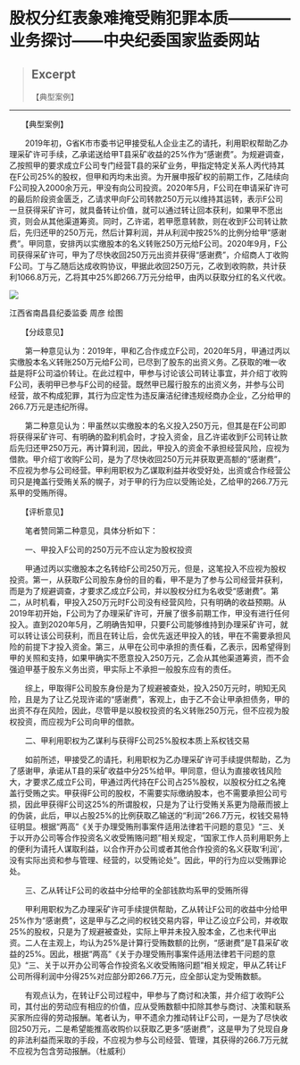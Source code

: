 
# 股权分红表象难掩受贿犯罪本质————业务探讨——中央纪委国家监委网站

> ## Excerpt
> 【典型案例】

---
　　【典型案例】

　　2019年初，G省K市市委书记甲接受私人企业主乙的请托，利用职权帮助乙办理采矿许可手续，乙承诺送给甲T县采矿收益的25%作为“感谢费”。为规避调查，乙按照甲的要求成立F公司专门经营T县的采矿业务，甲指定特定关系人丙代持其在F公司25%的股权，但甲和丙均未出资。为开展申报矿权的前期工作，乙陆续向F公司投入2000余万元，甲没有向公司投资。2020年5月，F公司在申请采矿许可的最后阶段资金匮乏，乙请求甲向F公司转款250万元以维持其运转，表示F公司一旦获得采矿许可，就具备转让价值，就可以通过转让回本获利，如果甲不愿出资，则会从其他渠道筹资。同时，乙许诺，若甲愿意转款，则在收到F公司转让款后，先归还甲的250万元，然后计算利润，并从利润中按25%的比例分给甲“感谢费”。甲同意，安排丙以实缴股本的名义转账250万元给F公司。2020年9月，F公司获得采矿许可，甲为了尽快收回250万元出资并获得“感谢费”，介绍商人丁收购F公司。丁与乙随后达成收购协议，甲据此收回250万元，乙收到收购款，共计获利1066.8万元，乙将其中25%即266.7万元分给甲，由丙以获取分红的名义代收。

![](https://www.ccdi.gov.cn/hdjln/ywtt/202404/W020240412601263592950.jpeg)

江西省南昌县纪委监委 周彦 绘图

　　【分歧意见】

　　第一种意见认为：2019年，甲和乙合作成立F公司，2020年5月，甲通过丙以实缴股本名义转账250万元给F公司，已尽到了股东的出资义务。乙获取的唯一收益是将F公司溢价转让。在此过程中，甲参与讨论该公司转让事宜，并介绍丁收购F公司，表明甲已参与F公司的经营。既然甲已履行股东的出资义务，并参与公司经营，故不构成犯罪，其行为应定性为违反廉洁纪律违规经商办企业，乙分给甲的266.7万元是违纪所得。

　　第二种意见认为：甲虽然以实缴股本的名义投入250万元，但其是在F公司即将获得采矿许可、有明确的盈利机会时，才投入资金，且乙许诺收到F公司转让款后先归还甲250万元，再计算利润，因此，甲投入的资金不承担经营风险，应视为借款。甲介绍丁收购F公司，是为了尽快收回250万元并获取更高额的“感谢费”，不应视为参与公司经营。甲利用职权为乙谋取利益并收受好处，出资或合作经营公司只是掩盖行受贿关系的幌子，对于甲的行为应以受贿论处，乙给甲的266.7万元系甲的受贿所得。

　　【评析意见】

　　笔者赞同第二种意见，具体分析如下：

　　一、甲投入F公司的250万元不应认定为股权投资

　　甲通过丙以实缴股本之名转给F公司250万元，但是，这笔投入不应视为股权投资。第一，从获取F公司股东身份的目的看，甲不是为了参与公司经营并获利，而是为了规避调查，才要求乙成立F公司，并以股权分红为名收受“感谢费”。第二，从时机看，甲投入250万元时F公司没有经营风险，只有明确的收益预期。从2019年初开始，F公司为了办理采矿许可，开展了很多前期工作，甲没有进行任何投入。直到2020年5月，乙明确告知甲，只要F公司能够维持到办理采矿许可，就可以转让该公司获利，而且在转让后，会优先返还甲投入的钱，甲在不需要承担风险的前提下才投入资金。第三，从甲在公司中承担的责任看，乙表示，因希望得到甲的关照和支持，如果甲确实不愿意投入250万元，乙会从其他渠道筹资，而不会强迫甲基于股东义务出资，甲实际上不承担一般股东应有的责任。

　　综上，甲取得F公司股东身份是为了规避被查处，投入250万元时，明知无风险，且是为了让乙兑现许诺的“感谢费”，客观上，由于乙不会让甲承担债务，甲的出资不存在风险，因此，尽管甲是以股权投资的名义转账250万元，但不应视为股权投资，而应视为F公司向甲的借款。

　　二、甲利用职权为乙谋利与获得F公司25%股权本质上系权钱交易

　　如前所述，甲接受乙的请托，利用职权为乙办理采矿许可手续提供帮助，乙为了感谢甲，承诺从T县的采矿收益中分25%给甲。甲同意，但认为直接收钱风险大，才要求乙成立F公司，甲通过丙代持在F公司占25%股权，以股权分红之名掩盖行受贿之实。甲获得F公司的股权，不需要实际缴纳股本，也不需要承担公司亏损，因此甲获得F公司这25%的所谓股权，只是为了让行受贿关系更为隐蔽而披上的伪装，此后，甲以占股25%的比例获取乙输送的“利润”266.7万元，权钱交易特征明显。根据“两高”《关于办理受贿刑事案件适用法律若干问题的意见》“三、关于以开办公司等合作投资名义收受贿赂问题”相关规定，“国家工作人员利用职务上的便利为请托人谋取利益，以合作开办公司或者其他合作投资的名义获取‘利润’，没有实际出资和参与管理、经营的，以受贿论处”。因此，甲的行为应以受贿罪论处。

　　三、乙从转让F公司的收益中分给甲的全部钱款均系甲的受贿所得

　　甲利用职权为乙办理采矿许可手续提供帮助，乙从转让F公司的收益中分给甲25%作为“感谢费”，这是甲与乙之间的权钱交易内容，甲让乙设立F公司，并收取25%的股权，只是为了规避被查处，实际上甲并未投入股本金，乙也未代甲出资。二人在主观上，均认为25%是计算行受贿数额的比例，“感谢费”是T县采矿收益的25%。因此，根据“两高”《关于办理受贿刑事案件适用法律若干问题的意见》“三、关于以开办公司等合作投资名义收受贿赂问题”相关规定，甲从乙转让F公司所得利润中分得25%对应部分即266.7万元，应全部认定为受贿数额。

　　有观点认为，在转让F公司过程中，甲参与了商讨和决策，并介绍丁收购F公司，其付出的劳动应有相应的价值，应从受贿数额中扣除其参与商讨、决策和联系买家所应得的劳动报酬。笔者认为，甲不遗余力推动转让F公司，一是为了尽快收回250万元，二是希望能推高收购价以获取乙更多“感谢费”，这是甲为了兑现自身的非法利益而采取的手段，不应视为参与公司经营、管理，其获得的266.7万元就不应视为包含劳动报酬。（杜威利）
